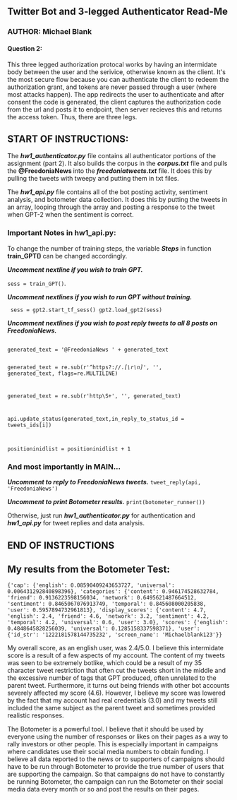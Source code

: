 ## <B> Twitter Bot and 3-legged Authenticator Read-Me </B>
### AUTHOR: Michael Blank
#### Question 2:
This three legged authorization protocal works by having an intermidate body between the user and the serivice, otherwise known as the client. It's the most secure flow because you can authenticate the client to redeem the authorization grant, and tokens are never passed through a user (where most attacks happen). The app redirects the user to authenticate and after consent the code is generated, the client captures the authorization code from the url and posts it to endpoint, then server recieves this and returns the access token. Thus, there are three legs.

## <B>START OF INSTRUCTIONS: </B>
The ***hw1_authenticator.py*** file contains all authenticator portions of the assignment (part 2). It also builds the corpus in the ***corpus.txt*** file and pulls the <B> @FreedoniaNews </B> into the ***freedoniatweets.txt*** file. It does this by pulling the tweets with tweepy and putting them in txt files.

The ***hw1_api.py*** file contains all of the bot posting activity, sentiment analysis, and botometer data collection. It does this by putting the tweets in an array, looping through the array and posting a response to the tweet when GPT-2 when the sentiment is correct.


### Important Notes in hw1_api.py:

 To change the number of training steps, the variable ***Steps*** in function <B> train_GPT() </B> can be changed accordingly.

***Uncomment nextline if you wish to train GPT.***
            
<code>sess = train_GPT()</code>.


***Uncomment nextlines if you wish to run GPT without training.***

<code> sess = gpt2.start_tf_sess()
gpt2.load_gpt2(sess) </code>


***Uncomment nextlines if you wish to post reply tweets to all 8 posts on FreedoniaNews.***

<code>
generated_text = '@FreedoniaNews ' + generated_text

generated_text = re.sub(r'^https?:\/\/.*[\r\n]*', '', generated_text, flags=re.MULTILINE)

generated_text = re.sub(r'http\S+', '', generated_text)

api.update_status(generated_text,in_reply_to_status_id = tweets_ids[i])

positioninidlist = positioninidlist + 1 </code>

### And most importantly in MAIN...

***Uncomment to reply to FreedoniaNews tweets.***
<code>tweet_reply(api, 'FreedoniaNews')</code>

***Uncomment to print Botometer results.***
<code>print(botometer_runner())</code>

Otherwise, just run ***hw1_authenticator.py*** for authentication and ***hw1_api.py*** for tweet replies and data analysis.

## <B> END OF INSTRUCTIONS </B>


## My results from the Botometer Test:

    {'cap': {'english': 0.08590409243653727, 'universal': 0.006431292840898396}, 'categories': {'content': 0.946174528632784, 'friend': 0.9136223598156034, 'network': 0.6495621487664512, 'sentiment': 0.8465067076913749, 'temporal': 0.845608000205838, 'user': 0.5957894732961813}, 'display_scores': {'content': 4.7, 'english': 2.4, 'friend': 4.6, 'network': 3.2, 'sentiment': 4.2, 'temporal': 4.2, 'universal': 0.6, 'user': 3.0}, 'scores': {'english': 0.4848645828256039, 'universal': 0.1285158337598371}, 'user': {'id_str': '1222181578144735232', 'screen_name': 'Michaelblank123'}}

My overall score, as an english user, was 2.4/5.0. I believe this intermidate score is a result of a few aspects of my account. The content of my tweets was seen to be extremely botlike, which could be a result of my 35 character tweet restriction that often cut the tweets short in the middle and the excessive number of tags that GPT produced, often unrelated to the parent tweet. Furthermore, it turns out being friends with other bot accounts severely affected my score (4.6). However, I believe my score was lowered by the fact that my account had real credentials (3.0) and my tweets still included the same subject as the parent tweet and sometimes provided realistic responses.

The Botometer is a powerful tool. I believe that it should be used by everyone using the number of responses or likes on their pages as a way to rally investors or other people. This is especially important in campaigns where candidates use their social media numbers to obtain funding. I believe all data reported to the news or to supporters of campaigns should have to be run through Botometer to provide the true number of users that are supporting the campaign. So that campaigns do not have to constantly be running Botometer, the campaign can run the Botometer on their social media data every month or so and post the results on their pages.


